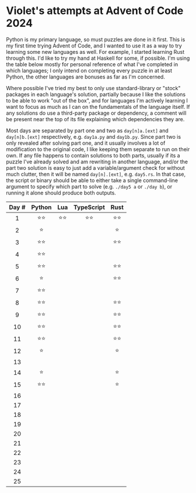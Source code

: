 # Violet's attempts at Advent of Code 2024

Python is my primary language, so must puzzles are done in it first. This is my first time trying Advent of Code, and I wanted to use it as a way to try learning some new languages as well. For example, I started learning Rust through this. I'd like to try my hand at Haskell for some, if possible. I'm using the table below mostly for personal reference of what I've completed in which languages; I only intend on completing every puzzle in at least Python, the other languages are bonuses as far as I'm concerned.

Where possible I've tried my best to only use standard-library or "stock" packages in each language's solution, partially because I like the solutions to be able to work "out of the box", and for languages I'm actively learning I want to focus as much as I can on the fundamentals of the language itself. If any solutions do use a third-party package or dependency, a comment will be present near the top of its file explaining which dependencies they are.

Most days are separated by part one and two as `day[n]a.[ext]` and `day[n]b.[ext]` respectively, e.g. `day1a.py` and `day1b.py`. Since part two is only revealed after solving part one, and it usually involves a lot of modification to the original code, I like keeping them separate to run on their own. If any file happens to contain solutions to both parts, usually if its a puzzle I've already solved and am rewriting in another language, and/or the part two solution is easy to just add a variable/argument check for without much clutter, then it will be named `day[n].[ext]`, e.g. `day5.rs`. In that case, the script or binary should be able to either take a single command-line argument to specify which part to solve (e.g. `./day5 a` or `./day b`), or running it alone should produce both outputs.

| Day # | Python | Lua | TypeScript | Rust |
|:-:    |:-:     | :-: | :-:        |:-:   |
|1      |⭐⭐|⭐⭐|⭐⭐|⭐⭐|
|2      |⭐|||⭐|
|3      |⭐⭐|||⭐⭐|
|4      |⭐⭐||||
|5      |⭐⭐|||⭐⭐|
|6      |⭐|||⭐⭐|
|7      |⭐⭐||||
|8      |⭐⭐|||⭐⭐|
|9      |⭐⭐|||⭐⭐|
|10     |⭐⭐|||⭐⭐|
|11     |⭐⭐|||⭐⭐|
|12     |⭐|||⭐|
|13     |||||
|14     |⭐|||⭐|
|15     |⭐⭐|||⭐|
|16     |||||
|17     |||||
|18     |||||
|19     |||||
|20     |||||
|21     |||||
|22     |||||
|23     |||||
|24     |||||
|25     |||||
